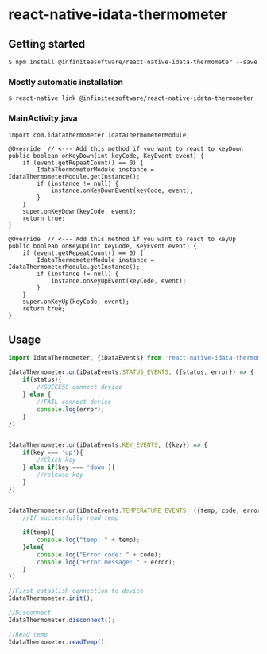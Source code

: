 # react-native-idata-thermometer

## Getting started

`$ npm install @infiniteesoftware/react-native-idata-thermometer --save`

### Mostly automatic installation

`$ react-native link @infiniteesoftware/react-native-idata-thermometer`

### MainActivity.java
    import com.idatathermometer.IdataThermometerModule;

    @Override  // <--- Add this method if you want to react to keyDown
	public boolean onKeyDown(int keyCode, KeyEvent event) {
		if (event.getRepeatCount() == 0) {
            IdataThermometerModule instance = IdataThermometerModule.getInstance();
			if (instance != null) {
				instance.onKeyDownEvent(keyCode, event);
			}
		}
		super.onKeyDown(keyCode, event);
		return true;
	}

	@Override  // <--- Add this method if you want to react to keyUp
	public boolean onKeyUp(int keyCode, KeyEvent event) {
		if (event.getRepeatCount() == 0) {
            IdataThermometerModule instance = IdataThermometerModule.getInstance();
			if (instance != null) {
				instance.onKeyUpEvent(keyCode, event);
			}
		}
		super.onKeyUp(keyCode, event);
		return true;
	}

## Usage
```javascript
import IdataThermometer, {iDataEvents} from 'react-native-idata-thermometer';

IdataThermometer.on(iDataEvents.STATUS_EVENTS, ({status, error}) => {
    if(status){
        //SUCCESS connect device
    } else {
        //FAIL connect device
        console.log(error);
    }
})


IdataThermometer.on(iDataEvents.KEY_EVENTS, ({key}) => {
    if(key === 'up'){
        //Click key
    } else if(key === 'down'){
        //release key
    }
})


IdataThermometer.on(iDataEvents.TEMPERATURE_EVENTS, ({temp, code, error}) => {
    //If successfully read temp

    if(temp){
        console.log("temp: " + temp);
    }else{
        console.log("Error code: " + code);
        console.log("Error message: " + error);
    }
})

//First establish connection to device
IdataThermometer.init();

//Disconnect
IdataThermometer.disconnect();

//Read temp
IdataThermometer.readTemp();
```
